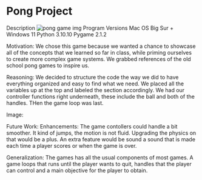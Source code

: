 # Pong Project

Description
![pong game img](https://user-images.githubusercontent.com/102317619/222326890-bdeb57b2-23ed-4258-90ce-1b14a930799b.png)
Program Versions
  Mac OS Big Sur + Windows 11
  Python 3.10.10
  Pygame 2.1.2
  
 Motivation:
    We chose this game because we wanted a chance to showcase all of the concepts
    that we learned so far in class, while priming ourselves to create more complex 
    game systems. We grabbed references of the old school pong games to inspire us.
 
 Reasoning:
    We decided to structure the code the way we did to have everything organized and easy 
    to find what we need. We placed all the variables up at the top and labeled the section 
    accordingly. We had our controller functions right underneath, these include the ball and both 
    of the handles. THen the game loop was last.

 Image:
 
 Future Work:
    Enhancements:
        The game contollers could handle a bit smoother. It kind of jumps, the motion is not fluid. Upgrading the 
        physics on that would be a plus. An extra feature would be sound a sound that is made each time a player
        scores or when the game is over.
 
 Generalization: 
     The games has all the usual components of most games. A game loops that runs until the player wants to quit, 
     handles that the player can control and a main objective for the player to obtain.
 
    

